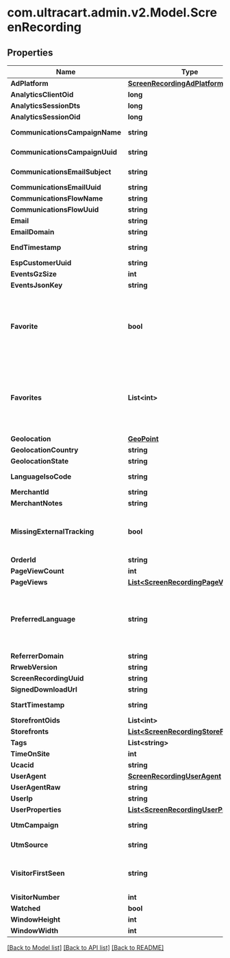 
# com.ultracart.admin.v2.Model.ScreenRecording

## Properties

Name | Type | Description | Notes
------------ | ------------- | ------------- | -------------
**AdPlatform** | [**ScreenRecordingAdPlatform**](ScreenRecordingAdPlatform.md) |  | [optional] 
**AnalyticsClientOid** | **long** |  | [optional] 
**AnalyticsSessionDts** | **long** |  | [optional] 
**AnalyticsSessionOid** | **long** |  | [optional] 
**CommunicationsCampaignName** | **string** | Campaign Name | [optional] 
**CommunicationsCampaignUuid** | **string** | Campaign UUID | [optional] 
**CommunicationsEmailSubject** | **string** | Email subject | [optional] 
**CommunicationsEmailUuid** | **string** | Email UUID | [optional] 
**CommunicationsFlowName** | **string** | Flow Name | [optional] 
**CommunicationsFlowUuid** | **string** | Flow UUID | [optional] 
**Email** | **string** |  | [optional] 
**EmailDomain** | **string** |  | [optional] 
**EndTimestamp** | **string** | Ending timestamp | [optional] 
**EspCustomerUuid** | **string** |  | [optional] 
**EventsGzSize** | **int** |  | [optional] 
**EventsJsonKey** | **string** |  | [optional] 
**Favorite** | **bool** | True if the user calling the API has favorited this particular screen recording. | [optional] 
**Favorites** | **List&lt;int&gt;** | Array of user ids that favorited this particular screen recording. | [optional] 
**Geolocation** | [**GeoPoint**](GeoPoint.md) |  | [optional] 
**GeolocationCountry** | **string** |  | [optional] 
**GeolocationState** | **string** |  | [optional] 
**LanguageIsoCode** | **string** | Language ISO code | [optional] 
**MerchantId** | **string** |  | [optional] 
**MerchantNotes** | **string** |  | [optional] 
**MissingExternalTracking** | **bool** | True if external page view was not tracked | [optional] 
**OrderId** | **string** |  | [optional] 
**PageViewCount** | **int** |  | [optional] 
**PageViews** | [**List&lt;ScreenRecordingPageView&gt;**](ScreenRecordingPageView.md) |  | [optional] 
**PreferredLanguage** | **string** | ISO 3 Letter language code that the customer would prefer | [optional] 
**ReferrerDomain** | **string** |  | [optional] 
**RrwebVersion** | **string** |  | [optional] 
**ScreenRecordingUuid** | **string** |  | [optional] 
**SignedDownloadUrl** | **string** |  | [optional] 
**StartTimestamp** | **string** | Starting timestamp | [optional] 
**StorefrontOids** | **List&lt;int&gt;** |  | [optional] 
**Storefronts** | [**List&lt;ScreenRecordingStoreFront&gt;**](ScreenRecordingStoreFront.md) |  | [optional] 
**Tags** | **List&lt;string&gt;** |  | [optional] 
**TimeOnSite** | **int** |  | [optional] 
**Ucacid** | **string** |  | [optional] 
**UserAgent** | [**ScreenRecordingUserAgent**](ScreenRecordingUserAgent.md) |  | [optional] 
**UserAgentRaw** | **string** |  | [optional] 
**UserIp** | **string** |  | [optional] 
**UserProperties** | [**List&lt;ScreenRecordingUserProperty&gt;**](ScreenRecordingUserProperty.md) |  | [optional] 
**UtmCampaign** | **string** | UTM Campaign | [optional] 
**UtmSource** | **string** | UTM Source | [optional] 
**VisitorFirstSeen** | **string** | Timestamp this visitor was first seen | [optional] 
**VisitorNumber** | **int** |  | [optional] 
**Watched** | **bool** |  | [optional] 
**WindowHeight** | **int** |  | [optional] 
**WindowWidth** | **int** |  | [optional] 

[[Back to Model list]](../README.md#documentation-for-models)
[[Back to API list]](../README.md#documentation-for-api-endpoints)
[[Back to README]](../README.md)

